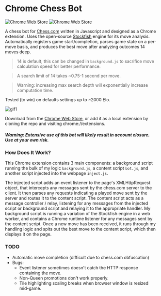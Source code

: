 # Chrome Chess Bot

[![Chrome Web Store](https://img.shields.io/chrome-web-store/v/lohcfjmdomblangndimbjfecoapohjlb.svg?maxAge=2592000)]()
[![Chrome Web Store](https://img.shields.io/chrome-web-store/d/lohcfjmdomblangndimbjfecoapohjlb.svg?maxAge=2592000)]()

A chess bot for [Chess.com](https://chess.com) written in Javascript and designed as a Chrome extension. Uses the open-source [Stockfish](https://stockfishchess.org/) engine for its move analysis. Automatically registers game start/completion, parses game state on a per-move basis, and produces the best move after analyzing outcomes 14 moves deep. 

> 14 is default, this can be changed in ``background.js`` to sacrifice move calculation speed for better performance.

> A search limit of 14 takes ~0.75-1 second per move.

> Warning: increasing max search depth will exponentially increase computation time.

Tested (to win) on defaults settings up to ~2000 Elo.

![gif1](https://i.gyazo.com/b23c10494b89b913e72e2371ab3b24b4.gif)

Download from the [Chrome Web Store](https://chrome.google.com/webstore/detail/chess-bot/lohcfjmdomblangndimbjfecoapohjlb), or add it as a local extension by cloning the repo and visiting chrome://extensions.

##### Warning: Extensive use of this bot will likely result in account closure. Use at your own risk.

### How Does It Work?
This Chrome extension contains 3 main components: a background script running the bulk of my logic ``background.js``, a content script ``bot.js``, and another script injected into the webpage ``inject.js``.

The injected script adds an event listener to the page's XMLHttpRequest object, that intercepts any messages sent by the chess.com server to the client. It then parses any requests indicating a played move sent by the server and routes it to the content script. The content script acts as a message controller / relay, listening for any messages from the injected script or background script and relaying it to the appropriate handler. My background script is running a variation of the Stockfish engine in a web worker, and contains a Chrome runtime listener for any messages sent by the content script. Once a new move has been received, it runs through my handling logic and spits out the best move to the content script, which then displays it on the page.

### TODO
* Automatic move completion (difficult due to chess.com obfuscation)
* Bugs:
  * Event listener sometimes doesn't catch the HTTP response containing the move.
  * Non-Queen promotions don't work properly.
  * Tile highlighting scaling breaks when browser window is resized mid-game.
